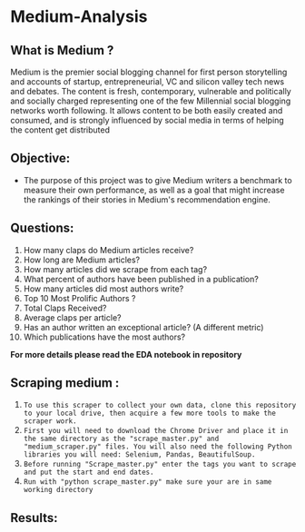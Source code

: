 # Medium-Analysis

## What is Medium ?
Medium is the premier social blogging channel for first person storytelling and accounts of startup, entrepreneurial, VC and silicon valley tech news and debates. 
The content is fresh, contemporary, vulnerable and politically and socially charged representing one of the few Millennial social blogging networks worth following.
It allows content to be both easily created and consumed, and is strongly influenced by social media in terms of helping the content get distributed

## Objective:
* The purpose of this project was to give Medium writers a benchmark to measure their own performance, as well as a goal that might increase the rankings 
  of their stories in Medium's recommendation engine.
  
## Questions:
1. How many claps do Medium articles receive?
2. How long are Medium articles?
3. How many articles did we scrape from each tag?
4. What percent of authors have been published in a publication?
5. How many articles did most authors write?
6. Top 10 Most Prolific Authors ?
7. Total Claps Received?
8. Average claps per article?
9. Has an author written an exceptional article? (A different metric)
10. Which publications have the most authors?

**For more details please read the EDA notebook in repository**

## Scraping medium :
1. `To use this scraper to collect your own data, clone this repository to your local drive, then acquire a few more tools to make the scraper work.`
2. `First you will need to download the Chrome Driver and place it in the same directory as the "scrape_master.py" and "medium_scraper.py" files.
    You will also need the following Python libraries you will need: Selenium, Pandas, BeautifulSoup.`
3. `Before running "Scrape_master.py" enter the tags you want to scrape and put the start and end dates.`
4. `Run with "python scrape_master.py" make sure your are in same working directory`

## Results: 


